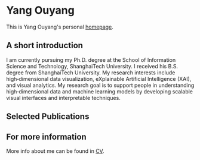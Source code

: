# Yang Ouyang
This is Yang Ouyang's personal [homepage](https://ouyang007.github.io/).

## A short introduction
I am currently pursuing my Ph.D. degree at the School of Information Science and Technology, ShanghaiTech University. I received his B.S. degree from ShanghaiTech University. 
My research interests include high‑dimensional data visualization, eXplainable Artificial Intelligence (XAI), and visual analytics. My research goal is to support people in understanding high‑dimensional data and
machine learning models by developing scalable visual interfaces and interpretable techniques.


## Selected Publications

## For more information
More info about me can be found in [CV]().

